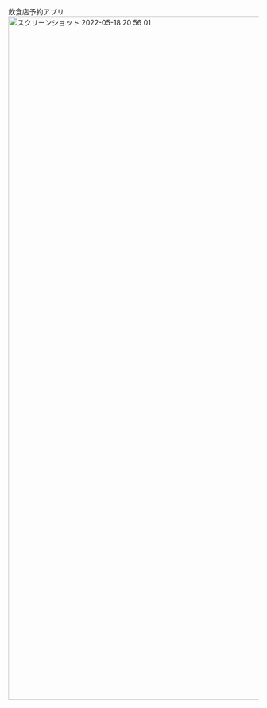 飲食店予約アプリ
<img width="1375" alt="スクリーンショット 2022-05-18 20 56 01" src="https://user-images.githubusercontent.com/93500619/169038352-249814fe-42bc-4175-9906-85c6b081f7f3.png">
